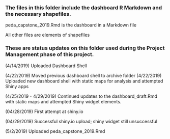 ### The files in this folder include the dashboard R Markdown and the necessary shapefiles. 

peda_capstone_2019.Rmd is the dashboard in a Markdown file

All other files are elements of shapefiles

### These are status updates on this folder used during the Project Management phase of this project.

(4/14/2019) Uploaded Dashboard Shell

(4/22/2019) Moved previous dashboard shell to archive folder
(4/22/2019) Uploaded new dashboard shell with static maps for analysis and attempted Shiny apps


(4/25/2019 - 4/29/2019) Continued updates to the dashboard_draft.Rmd with static maps and attempted Shiny widget elements.

(04/28/2019) First attempt at shiny.io

(04/29/2019) Successful shiny.io upload; shiny widget still unsuccessful

(5/2/2019) Uploaded peda_capstone_2019.Rmd
